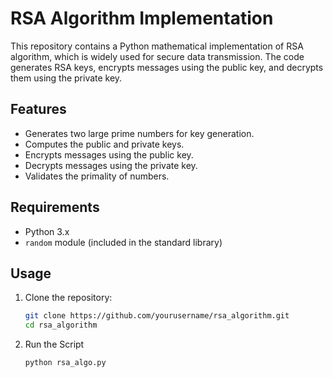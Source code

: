 # RSA Algorithm Implementation

This repository contains a Python mathematical implementation of RSA algorithm, which is widely used for secure data transmission. The code generates RSA keys, encrypts messages using the public key, and decrypts them using the private key.

## Features

- Generates two large prime numbers for key generation.
- Computes the public and private keys.
- Encrypts messages using the public key.
- Decrypts messages using the private key.
- Validates the primality of numbers.

## Requirements

- Python 3.x
- `random` module (included in the standard library)

## Usage

1. Clone the repository:
   ```bash
   git clone https://github.com/yourusername/rsa_algorithm.git
   cd rsa_algorithm
   ```

2. Run the Script
   ```bash
   python rsa_algo.py
   ```
   
